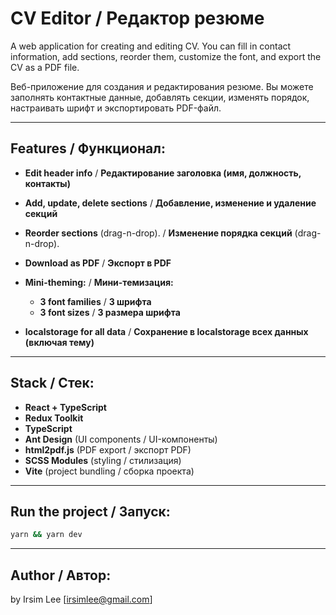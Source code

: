 # CV Editor / Редактор резюме

A web application for creating and editing CV. You can fill in contact information, add sections, reorder them, customize the font, and export the CV as a PDF file.

Веб-приложение для создания и редактирования резюме. Вы можете заполнять контактные данные, добавлять секции, изменять порядок, настраивать шрифт и экспортировать PDF-файл.

---

## Features / Функционал:

- **Edit header info** / **Редактирование заголовка (имя, должность, контакты)**
- **Add, update, delete sections** / **Добавление, изменение и удаление секций**
- **Reorder sections** (drag-n-drop). / **Изменение порядка секций** (drag-n-drop).
- **Download as PDF** / **Экспорт в PDF**
- **Mini-theming:** / **Мини-темизация:**

  - **3 font families** / **3 шрифта**
  - **3 font sizes** / **3 размера шрифта**

- **localstorage for all data** / **Сохранение в localstorage всех данных (включая тему)**

---

## Stack / Стек:

- **React + TypeScript**
- **Redux Toolkit**
- **TypeScript**
- **Ant Design** (UI components / UI-компоненты)
- **html2pdf.js** (PDF export / экспорт PDF)
- **SCSS Modules** (styling / стилизация)
- **Vite** (project bundling / сборка проекта)

---

## Run the project / Запуск:

```bash
yarn && yarn dev
```

---

## Author / Автор:

by Irsim Lee
[irsimlee@gmail.com]
